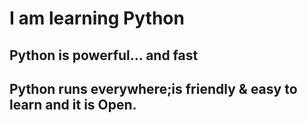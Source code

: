 
# I am learning Python 

## Python is powerful... and fast

## Python runs everywhere;is friendly & easy to learn and it is Open.
